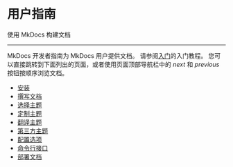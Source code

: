 # 用户指南

使用 MkDocs 构建文档

---

MkDocs 开发者指南为 MkDocs 用户提供文档。
请参阅[入门]的入门教程。
您可以直接跳转到下面列出的页面，或者使用页面顶部导航栏中的 _next_ 和 _previous_ 按钮按顺序浏览文档。

-   [安装](installation.md)
-   [撰写文档](writing-your-docs.md)
-   [选择主题](choosing-your-theme.md)
-   [定制主题](customizing-your-theme.md)
-   [翻译主题](localizing-your-theme.md)
-   [第三方主题](themes.md)
-   [配置选项](configuration.md)
-   [命令行接口](cli.md)
-   [部署文档](deploying-your-docs.md)

[入门]: ../getting-started.md
